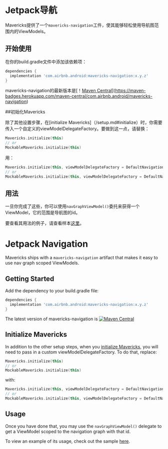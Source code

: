 # Jetpack导航

Mavericks提供了一个`mavericks-navigation`工件，使其能够轻松使用导航图范围内的ViewModels。

## 开始使用

在你的build.gradle文件中添加该依赖项：
```groovy
dependencies {
  implementation 'com.airbnb.android:mavericks-navigation:x.y.z'
}
```
mavericks-navigation的最新版本是[！[Maven Central](https://maven-badges.herokuapp.com/maven-central/com.airbnb.android/mavericks-navigation/badge.svg)](https://maven-badges.herokuapp.com/maven-central/com.airbnb.android/mavericks-navigation)

##初始化Mavericks

除了其他设置步骤，在[initialize Mavericks]（/setup.md#initialize）时，你需要传入一个自定义的viewModelDelegateFactory。要做到这一点，请替换：
```kotlin
Mavericks.initialize(this)
// or 
MockableMavericks.initialize(this)
```
用：
```kotlin
Mavericks.initialize(this, viewModelDelegateFactory = DefaultNavigationViewModelDelegateFactory())
// or 
MockableMavericks.initialize(this, viewModelDelegateFactory = DefaultNavigationViewModelDelegateFactory())
```

## 用法

一旦你完成了这些，你可以使用`navGraphViewModel()`委托来获得一个ViewModel，它的范围是导航图的id。

要查看其用法的例子，请查看样本[这里](https://github.com/airbnb/mavericks/blob/main/sample-navigation/src/main/java/com/airbnb/mvrx/sample/navigation/FlowFragments.kt)。
# Jetpack Navigation

Mavericks ships with a `mavericks-navigation` artifact that makes it easy to use nav graph scoped ViewModels.

## Getting Started

Add the dependency to your build.gradle file:
```groovy
dependencies {
  implementation 'com.airbnb.android:mavericks-navigation:x.y.z'
}
```
The latest version of mavericks-navigation is [![Maven Central](https://maven-badges.herokuapp.com/maven-central/com.airbnb.android/mavericks-navigation/badge.svg)](https://maven-badges.herokuapp.com/maven-central/com.airbnb.android/mavericks-navigation)

## Initialize Mavericks

In addition to the other setup steps, when you [initialize Mavericks](/setup.md#initialize), you will need to pass in a custom viewModelDelegateFactory. To do that, replace:
```kotlin
Mavericks.initialize(this)
// or 
MockableMavericks.initialize(this)
```
with:
```kotlin
Mavericks.initialize(this, viewModelDelegateFactory = DefaultNavigationViewModelDelegateFactory())
// or 
MockableMavericks.initialize(this, viewModelDelegateFactory = DefaultNavigationViewModelDelegateFactory())
```

## Usage

Once you have done that, you may use the `navGraphViewModel()` delegate to get a ViewModel scoped to the navigation graph with that id.

To view an example of its usage, check out the sample [here](https://github.com/airbnb/mavericks/blob/main/sample-navigation/src/main/java/com/airbnb/mvrx/sample/navigation/FlowFragments.kt).
